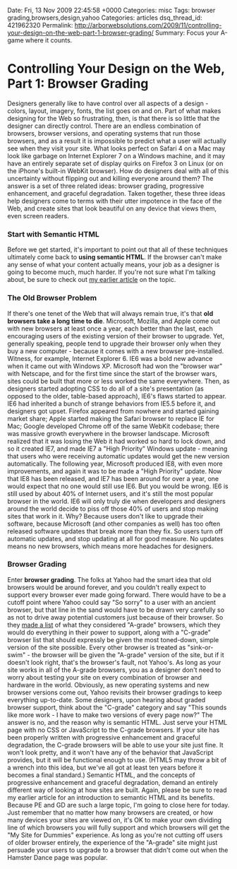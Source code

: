 Date: Fri, 13 Nov 2009 22:45:58 +0000
Categories: misc
Tags: browser grading,browsers,design,yahoo
Categories: articles
dsq_thread_id: 421962320
Permalink: http://arborwebsolutions.com/2009/11/controlling-your-design-on-the-web-part-1-browser-grading/
Summary: Focus your A-game where it counts.

# Controlling Your Design on the Web, Part 1: Browser Grading

Designers generally like to have control over all aspects of a design -
colors, layout, imagery, fonts, the list goes on and on. Part of what
makes designing for the Web so frustrating, then, is that there is so
little that the designer can directly control. There are an endless
combination of browsers, browser versions, and operating systems that
run those browsers, and as a result it is impossible to predict what a
user will actually see when they visit your site. What looks perfect on
Safari 4 on a Mac may look like garbage on Internet Explorer 7 on a
Windows machine, and it may have an entirely separate set of display
quirks on Firefox 3 on Linux (or on the iPhone's built-in WebKit
browser). How do designers deal with all of this uncertainty without
flipping out and killing everyone around them? The answer is a set of
three related ideas: browser grading, progressive enhancement, and
graceful degradation. Taken together, these three ideas help designers
come to terms with their utter impotence in the face of the Web, and
create sites that look beautiful on any device that views them, even
screen readers.

### Start with Semantic HTML

Before we get started, it's important to point out that all of these
techniques ultimately come back to **using semantic HTML**. If the
browser can't make any sense of what your content actually means, your
job as a designer is going to become much, much harder. If you're not
sure what I'm talking about, be sure to check out [my earlier article][]
on the topic.

### The Old Browser Problem

If there's one tenet of the Web that will always remain true, it's that
**old browsers take a long time to die**. Microsoft, Mozilla, and Apple
come out with new browsers at least once a year, each better than the
last, each encouraging users of the existing version of their browser to
upgrade. Yet, generally speaking, people tend to upgrade their browser
only when they buy a new computer - because it comes with a new browser
pre-installed. Witness, for example, Internet Explorer 6. IE6 was a bold
new advance when it came out with Windows XP. Microsoft had won the
"browser war" with Netscape, and for the first time since the start of
the browser wars, sites could be built that more or less worked the same
everywhere. Then, as designers started adopting CSS to do all of a
site's presentation (as opposed to the older, table-based approach),
IE6's flaws started to appear. IE6 had inherited a bunch of strange
behaviors from IE5.5 before it, and designers got upset. Firefox
appeared from nowhere and started gaining market share; Apple started
making the Safari browser to replace IE for Mac; Google developed Chrome
off of the same WebKit codebase; there was massive growth everywhere in
the browser landscape. Microsoft realized that it was losing the Web it
had worked so hard to lock down, and so it created IE7, and made IE7 a
"High Priority" Windows update - meaning that users who were receiving
automatic updates would get the new version automatically. The following
year, Microsoft produced IE8, with even more improvements, and again it
was to be made a "High Priority" update. Now that IE8 has been released,
and IE7 has been around for over a year, one would expect that no one
would still use IE6. But you would be wrong. IE6 is still used by about
40% of Internet users, and it's still the most popular browser in the
world. IE6 will only truly die when developers and designers around the
world decide to piss off those 40% of users and stop making sites that
work in it. Why? Because users don't like to upgrade their software,
because Microsoft (and other companies as well) has too often released
software updates that break more than they fix. So users turn off
automatic updates, and stop updating at all for good measure. No updates
means no new browsers, which means more headaches for designers.

### Browser Grading

Enter **browser grading**. The folks at Yahoo had the smart idea that
old browsers would be around forever, and you couldn't really expect to
support every browser ever made going forward. There would have to be a
cutoff point where Yahoo could say "So sorry" to a user with an ancient
browser, but that line in the sand would have to be drawn very carefully
so as not to drive away potential customers just because of their
browser. So they [made a list][] of what they considered "A-grade"
browsers, which they would do everything in their power to support,
along with a "C-grade" browser list that should expressly be given the
most toned-down, simple version of the site possible. Every other
browser is treated as "sink-or-swim" - the browser will be given the
"A-grade" version of the site, but if it doesn't look right, that's the
browser's fault, not Yahoo's. As long as your site works in all of the
A-grade browsers, you as a designer don't need to worry about testing
your site on every combination of browser and hardware in the world.
Obviously, as new operating systems and new browser versions come out,
Yahoo revisits their browser gradings to keep everything up-to-date.
Some designers, upon hearing about graded browser support, think about
the "C-grade" category and say "This sounds like more work - I have to
make two versions of every page now?" The answer is no, and the reason
why is semantic HTML. Just serve your HTML page with no CSS or
JavaScript to the C-grade browsers. If your site has been properly
written with progressive enhancement and graceful degradation, the
C-grade browsers will be able to use your site just fine. It won't look
pretty, and it won't have any of the behavior that JavaScript provides,
but it will be functional enough to use. (HTML5 may throw a bit of a
wrench into this idea, but we've all got at least ten years before it
becomes a final standard.) Semantic HTML, and the concepts of
progressive enhancement and graceful degradation, demand an entirely
different way of looking at how sites are built. Again, please be sure
to read my earlier article for an introduction to semantic HTML and its
benefits. Because PE and GD are such a large topic, I'm going to close
here for today. Just remember that no matter how many browsers are
created, or how many devices your sites are viewed on, it's OK to make
your own dividing line of which browsers you will fully support and
which browsers will get the "My Site for Dummies" experience. As long as
you're not cutting off users of older browser entirely, the experience
of the "A-grade" site might just persuade your users to upgrade to a
browser that didn't come out when the Hamster Dance page was popular.

  [my earlier article]: http://arborwebsolutions.com/blog/2009/11/semantic-html-from-the-ground-up/
  [made a list]: http://developer.yahoo.com/yui/articles/gbs/
